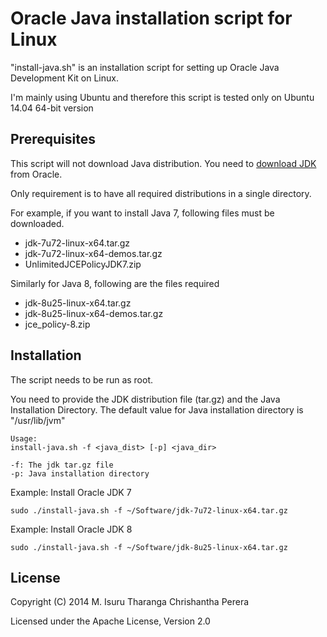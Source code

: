 Oracle Java installation script for Linux
=========================================

"install-java.sh" is an installation script for setting up Oracle Java Development Kit on Linux.

I'm mainly using Ubuntu and therefore this script is tested only on Ubuntu 14.04 64-bit version

## Prerequisites

This script will not download Java distribution. You need to [download JDK] from Oracle. 

Only requirement is to have all required distributions in a single directory.

For example, if you want to install Java 7, following files must be downloaded.

 - jdk-7u72-linux-x64.tar.gz
 - jdk-7u72-linux-x64-demos.tar.gz
 - UnlimitedJCEPolicyJDK7.zip

Similarly for Java 8, following are the files required

 - jdk-8u25-linux-x64.tar.gz
 - jdk-8u25-linux-x64-demos.tar.gz
 - jce_policy-8.zip

## Installation

The script needs to be run as root.

You need to provide the JDK distribution file (tar.gz) and the Java Installation Directory. The default value for Java installation directory is "/usr/lib/jvm"

```
Usage: 
install-java.sh -f <java_dist> [-p] <java_dir>

-f: The jdk tar.gz file
-p: Java installation directory
```

Example: Install Oracle JDK 7

`sudo ./install-java.sh -f ~/Software/jdk-7u72-linux-x64.tar.gz`

Example: Install Oracle JDK 8

`sudo ./install-java.sh -f ~/Software/jdk-8u25-linux-x64.tar.gz`

## License

Copyright (C) 2014 M. Isuru Tharanga Chrishantha Perera

Licensed under the Apache License, Version 2.0

[download JDK]: http://www.oracle.com/technetwork/java/javase/downloads/index.html
